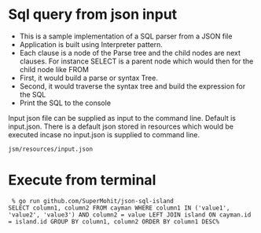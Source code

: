 # Sql query from json input

* This is a sample implementation of a SQL parser from a JSON file
* Application is built using Interpreter pattern. 
* Each clause is a node of the Parse tree and the child nodes are next clauses. For instance SELECT is a parent node which would then for the child node like FROM  
* First, it would build a parse or syntax Tree.
* Second, it would traverse the syntax tree and build the expression for the SQL
* Print the SQL to the console

Input json file can be supplied as input to the command line. Default is input.json. 
There is a default json stored in resources which would be executed incase no input.json is supplied to command line.
```
jsm/resources/input.json

```

# Execute from terminal
```
 % go run github.com/SuperMohit/json-sql-island 
SELECT column1, column2 FROM cayman WHERE column1 IN ('value1', 'value2', 'value3') AND column2 = value LEFT JOIN island ON cayman.id = island.id GROUP BY column1, column2 ORDER BY column1 DESC%  

```


